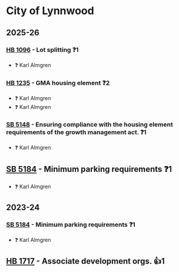 # City of Lynnwood
## 2025-26

### [HB 1096](/bill/2025-26/hb/1096/) - Lot splitting   ❓1
* ❓ Karl Almgren

### [HB 1235](/bill/2025-26/hb/1235/) - GMA housing element   ❓2
* ❓ Karl Almgren
* ❓ Karl Almgren

### [SB 5148](/bill/2025-26/sb/5148/) - Ensuring compliance with the housing element requirements of the growth management act.   ❓1
* ❓ Karl Almgren

## [SB 5184](/bill/2025-26/sb/5184/) - Minimum parking requirements   ❓1
* ❓ Karl Almgren

## 2023-24

### [SB 5184](/bill/2023-24/sb/5184/) - Minimum parking requirements   ❓1
* ❓ Karl Almgren

## [HB 1717](/bill/2023-24/hb/1717/) - Associate development orgs. 👍1  
